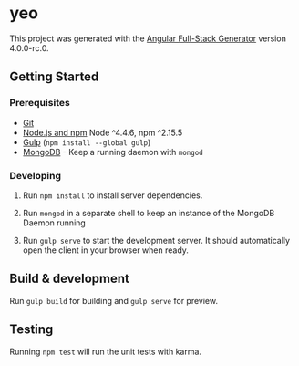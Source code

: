 # yeo

This project was generated with the [Angular Full-Stack Generator](https://github.com/DaftMonk/generator-angular-fullstack) version 4.0.0-rc.0.

## Getting Started

### Prerequisites

- [Git](https://git-scm.com/)
- [Node.js and npm](nodejs.org) Node ^4.4.6, npm ^2.15.5
- [Gulp](http://gulpjs.com/) (`npm install --global gulp`)
- [MongoDB](https://www.mongodb.org/) - Keep a running daemon with `mongod`

### Developing

1. Run `npm install` to install server dependencies.

2. Run `mongod` in a separate shell to keep an instance of the MongoDB Daemon running

3. Run `gulp serve` to start the development server. It should automatically open the client in your browser when ready.

## Build & development

Run `gulp build` for building and `gulp serve` for preview.

## Testing

Running `npm test` will run the unit tests with karma.
